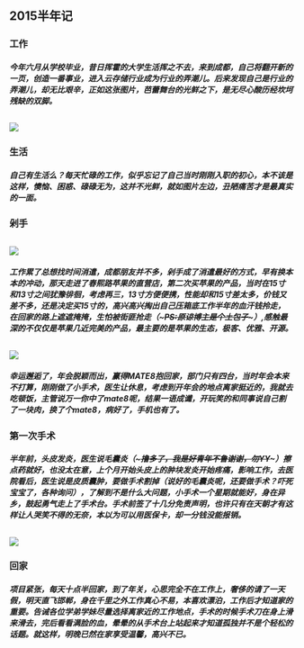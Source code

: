 ## 2015半年记

### 工作
#####  今年六月从学校毕业，昔日挥霍的大学生活挥之不去，来到成都，自己将翻开新的一页，创造一番事业，进入云存储行业成为行业的弄潮儿。后来发现自己是行业的弄潮儿，却无比艰辛，正如这张图片，芭蕾舞台的光鲜之下，是无尽心酸历经坎坷残缺的双脚。
![](http://7xqnb8.com1.z0.glb.clouddn.com/1426753958961734.jpg)
---
### 生活
##### 自己有生活么？每天忙碌的工作，似乎忘记了自己当时刚刚入职的初心，本不该是这样，懊恼、困惑、碌碌无为，这并不光鲜，就如图片左边，丑陋痛苦才是最真实的一面。
###  剁手

![](http://7xqnb8.com1.z0.glb.clouddn.com/microMsg.1454680913718.jpg?imageMogr2/thumbnail/550)
---

##### 工作累了总想找时间消遣，成都朋友并不多，剁手成了消遣最好的方式，早有换本本的冲动，那天走进了春熙路苹果的直营店，第二次买苹果的产品，当时在15寸和13寸之间犹豫徘徊，考虑再三，13寸方便便携，性能却和15寸差太多，价钱又差不多，还是决定买15寸的，高兴高兴掏出自己压箱底工作半年的血汗钱拎走，在回家的路上遮遮掩掩，生怕被街匪抢走（~~~PS:原谅博主是个土包子~~~）,感触最深的不仅仅是苹果几近完美的产品，最主要的是苹果的生态，极客、优雅、开源。
![](http://7xqnb8.com1.z0.glb.clouddn.com/microMsg.1454682203147.jpg?imageMogr2/rotate/270/thumbnail/500)
---
##### 幸运邂逅了，年会脱颖而出，赢得MATE8抱回家，部门只有四台，当时年会本来不打算，刚刚做了小手术，医生让休息，考虑到开年会的地点离家挺近的，我就去吃顿饭，主管说万一你中了mate8呢，结果一语成谶，开玩笑的和同事说自己割了一块肉，换了个mate8，病好了，手机也有了。
### 第一次手术
##### 半年前，头皮发炎，医生说毛囊炎（~~~撸多了，我是好青年不鲁谢谢，勿YY~~~）擦点药就好，也没太在意，上个月开始头皮上的肿块发炎开始疼痛，影响工作，去医院看后，医生说是皮质囊肿，要做手术割掉（说好的毛囊炎呢，还要做手术？吓死宝宝了，各种询问），了解到不是什么大问题，小手术一个星期就能好，身在异乡，鼓起勇气走上了手术台。手术前签了十几分免责声明，也许只有在天朝才有这样让人哭笑不得的无奈，本以为可以用医保卡，却一分钱没能报销。
![](http://7xqnb8.com1.z0.glb.clouddn.com/microMsg.1454684785360_mh1454684944592.jpg?imageMogr2/thumbnail/390)
---
### 回家
##### 项目紧张，每天十点半回家，到了年关，心思完全不在工作上，奢侈的请了一天假，明天直飞邯郸，身在千里之外工作真心不易，本喜欢漂泊，工作后才知道家的重要。告诫各位学弟学妹尽量选择离家近的工作地点，手术的时候手术刀在身上滑来滑去，完后看看满脸的血，晕晕的从手术台上站起来才知道孤独并不是个轻松的话题。就这样，明晚已然在家享受温馨，高兴不已。


